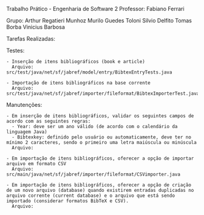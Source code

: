 Trabalho Prático - Engenharia de Software 2
Professor: Fabiano Ferrari

Grupo:
Arthur Regatieri Munhoz
Murilo Guedes Toloni
Silvio Delfito
Tomas Borba
Vinicius Barbosa

Tarefas Realizadas:

  Testes:
  
    - Inserção de itens bibliográficos (book e article)
      Arquivo: src/test/java/net/sf/jabref/model/entry/BibtexEntryTests.java
      
    - Importação de itens bibliográficos na base corrente
      Arquivo: src/test/java/net/sf/jabref/importer/fileformat/BibtexImporterTest.java
  
  Manutenções:
  
    - Em inserção de itens bibliográficos, validar os seguintes campos de acordo com as seguintes regras:
      - Year: deve ser um ano válido (de acordo com o calendário da linguagem Java)
      - Bibtexkey: definido pelo usuário ou automaticamente, deve ter no mínimo 2 caracteres, sendo o primeiro uma letra maiúscula ou minúscula
      Arquivo: 
      
    - Em importação de itens bibliográficos, oferecer a opção de importar arquivo em formato CSV
      Arquivo: src/main/java/net/sf/jabref/importer/fileformat/CSVimporter.java
      
    - Em importação de itens bibliográficos, oferecer a opção de criação de um novo arquivo (database) quando existirem entradas duplicadas no arquivo corrente (current database) e o arquivo que está sendo importado (considerar formatos BibTeX e CSV).
      Arquivo: 
